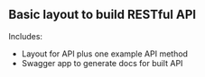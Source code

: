 Basic layout to build RESTful API
---

Includes:

- Layout for API plus one example API method
- Swagger app to generate docs for built API
